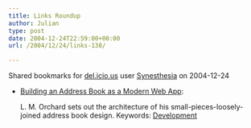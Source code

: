 ```yaml
---
title: Links Roundup
author: Julian
type: post
date: 2004-12-24T22:59:00+00:00
url: /2004/12/24/links-138/

---
```

Shared bookmarks for [del.icio.us][1] user  [Synesthesia][2] on 2004-12-24

  * [Building an Address Book as a Modern Web App][3]:
  
    L. M. Orchard sets out the architecture of his small-pieces-loosely-joined address book design. Keywords: [Development][4]

 [1]: http://del.icio.us/
 [2]: http://del.icio.us/synesthesia
 [3]: http://www.decafbad.com/blog/2004/12/23/abook1 "http://www.decafbad.com/blog/2004/12/23/abook1"
 [4]: http://del.icio.us/synesthesia/Development